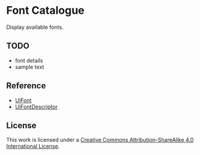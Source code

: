 # Font Catalogue

Display available fonts.

## TODO
  * font details
  * sample text

## Reference
  * [UIFont](https://developer.apple.com/library/ios/documentation/UIKit/Reference/UIFont_Class/)
  * [UIFontDescriptor](https://developer.apple.com/library/ios/documentation/UIKit/Reference/UIFontDescriptor_Class/)

## License
This work is licensed under a [Creative Commons Attribution-ShareAlike 4.0 International License](http://creativecommons.org/licenses/by-sa/4.0/).
